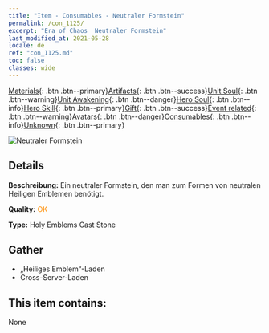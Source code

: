 ```yaml
---
title: "Item - Consumables - Neutraler Formstein"
permalink: /con_1125/
excerpt: "Era of Chaos  Neutraler Formstein"
last_modified_at: 2021-05-28
locale: de
ref: "con_1125.md"
toc: false
classes: wide
---
```

 [Materials](/ItemsDE/){: .btn .btn--primary}[Artifacts](/ItemsDE/Artifacts/){: .btn .btn--success}[Unit Soul](/ItemsDE/UnitSoul/){: .btn .btn--warning}[Unit Awakening](/ItemsDE/UnitAwakening/){: .btn .btn--danger}[Hero Soul](/ItemsDE/HeroSoul/){: .btn .btn--info}[Hero Skill](/ItemsDE/HeroSkill/){: .btn .btn--primary}[Gift](/ItemsDE/Gift/){: .btn .btn--success}[Event related](/ItemsDE/Events/){: .btn .btn--warning}[Avatars](/ItemsDE/Avatars/){: .btn .btn--danger}[Consumables](/ItemsDE/Consumables/){: .btn .btn--info}[Unknown](/ItemsDE/Unknown/){: .btn .btn--primary}

 ![Neutraler Formstein](/images/t/i_8003.png)

## Details
 **Beschreibung:** Ein neutraler Formstein, den man zum Formen von neutralen Heiligen Emblemen benötigt.

 **Quality:** <span style="color: #FF8C00">OK</span>

 **Type:** Holy Emblems Cast Stone

## Gather

*    „Heiliges Emblem“-Laden 
*    Cross-Server-Laden 

## This item contains:

  None

